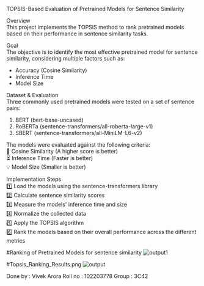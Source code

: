 TOPSIS-Based Evaluation of Pretrained Models for Sentence Similarity

Overview  
This project implements the TOPSIS method to rank pretrained models based on their performance in sentence similarity tasks.

Goal  
The objective is to identify the most effective pretrained model for sentence similarity, considering multiple factors such as:

- Accuracy (Cosine Similarity)
- Inference Time
- Model Size

Dataset & Evaluation  
Three commonly used pretrained models were tested on a set of sentence pairs:

1. BERT (bert-base-uncased)
2. RoBERTa (sentence-transformers/all-roberta-large-v1)
3. SBERT (sentence-transformers/all-MiniLM-L6-v2)

The models were evaluated against the following criteria:  
🔹 Cosine Similarity (A higher score is better)  
⏳ Inference Time (Faster is better)  
💡 Model Size (Smaller is better)

Implementation Steps  
1️⃣ Load the models using the sentence-transformers library  
2️⃣ Calculate sentence similarity scores  
3️⃣ Measure the models' inference time and size  
4️⃣ Normalize the collected data  
5️⃣ Apply the TOPSIS algorithm  
6️⃣ Rank the models based on their overall performance across the different metrics


#Ranking of Pretrained Models for sentence similarity
![output1](https://github.com/user-attachments/assets/14ebc725-b122-4f26-b1b0-c6fb172c79ab)


#Topsis_Ranking_Results.png
![output](https://github.com/user-attachments/assets/a3c9058e-2dd5-4712-8090-26a084f718e4)


Done by : Vivek Arora
Roll no : 102203778
Group : 3C42
